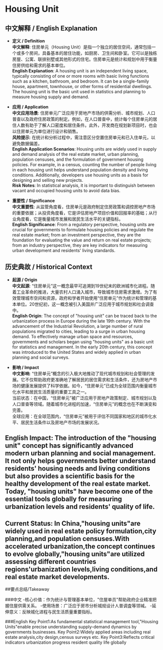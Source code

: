 # Housing Unit

## 中文解释 / English Explanation

* **定义 / Definition**  
  **中文解释**: 住房单元（Housing Unit）是指一个独立的居住空间，通常包括一个或多个房间，具备基本的居住功能，如厨房、卫生间和卧室。它可以是独栋房屋、公寓、联排别墅或其他形式的住宅。住房单元是统计和规划中用于衡量住房供给和需求的基本单位。  
  **English Explanation**: A housing unit is an independent living space, typically consisting of one or more rooms with basic living functions such as a kitchen, bathroom, and bedroom. It can be a single-family house, apartment, townhouse, or other forms of residential dwellings. The housing unit is the basic unit used in statistics and planning to measure housing supply and demand.

* **应用 / Application**  
  **中文应用场景**: 住房单元广泛应用于房地产市场的供需分析、城市规划、人口普查以及政府住房政策的制定。例如，在人口普查中，统计每个住房单元的居住人数有助于了解人口密度和居住条件。此外，开发商在规划新项目时，也会以住房单元为单位进行设计和销售。  
  **风险提示**: 在统计和分析过程中，需注意区分空置住房单元和已入住单元，以避免数据偏差。  
  **English Application Scenarios**: Housing units are widely used in supply and demand analysis of the real estate market, urban planning, population censuses, and the formulation of government housing policies. For example, in a census, counting the number of people living in each housing unit helps understand population density and living conditions. Additionally, developers use housing units as a basis for designing and selling new projects.  
  **Risk Notes**: In statistical analysis, it is important to distinguish between vacant and occupied housing units to avoid data bias.

* **重要性 / Significance**  
  **中文重要性**: 从监管角度看，住房单元是政府制定住房政策和调控房地产市场的重要依据；从投资角度看，它是评估房地产项目价值和回报率的基础；从行业角度看，它是衡量城市发展和居民生活水平的关键指标。  
  **English Significance**: From a regulatory perspective, housing units are crucial for governments to formulate housing policies and regulate the real estate market; from an investment perspective, they are the foundation for evaluating the value and return on real estate projects; from an industry perspective, they are key indicators for measuring urban development and residents' living standards.

## 历史典故 / Historical Context

* **起源 / Origin**  
  **中文起源**: “住房单元”这一概念最早可追溯到19世纪末的欧洲城市化进程。随着工业革命的推进，大量农村人口涌入城市，导致城市住房需求激增。为了有效管理城市空间和资源，政府和学者开始使用“住房单元”作为统计和管理的基本单位。20世纪初，这一概念被引入美国并广泛应用于城市规划和社会调查中。  
  **English Origin**: The concept of "housing unit" can be traced back to the urbanization process in Europe during the late 19th century. With the advancement of the Industrial Revolution, a large number of rural populations migrated to cities, leading to a surge in urban housing demand. To effectively manage urban space and resources, governments and scholars began using "housing units" as a basic unit for statistics and management. In the early 20th century, this concept was introduced to the United States and widely applied in urban planning and social surveys.

* **影响 / Impact**  
  **中文影响**: “住房单元”概念的引入极大地推动了现代城市规划和社会管理的发展。它不仅帮助政府更准确地了解居民的居住需求和生活条件，还为房地产市场的健康发展提供了科学依据。如今，“住房单元”已成为全球范围内衡量城市化水平和居民生活质量的重要工具之一。  
  当前状态：在中国，“住房单元”被广泛应用于房地产政策制定、城市规划以及人口普查等领域。随着城市化进程的加速，“住房单元”的概念也在不断演变和完善。  
  全球应用：在全球范围内，“住房单元”被用于评估不同国家和地区的城市化水平、居民生活条件以及房地产市场的发展状况。

## English Impact: The introduction of the "housing unit" concept has significantly advanced modern urban planning and social management. It not only helps governments better understand residents' housing needs and living conditions but also provides a scientific basis for the healthy development of the real estate market. Today, "housing units" have become one of the essential tools globally for measuring urbanization levels and residents' quality of life.

## Current Status: In China,"housing units"are widely used in real estate policy formulation,city planning,and population censuses.With accelerated urbanization,the concept continues to evolve globally,"housing units"are utilized assessing different countries regions'urbanization levels,living conditions,and real estate market developments.

##要点总结/Takeaway

###中文
-核心价值：作为统计与管理基本单位，"住屋单员"帮助政府企业精准把握住屋供需关系。
-使用场景：广泛应于房市分析城规设计人普调査等领堿。
-延伸意义：反映城化进程与民生活质量重要指标。

###English
Key Point1:As fundamental statistical management tool,"Housing Units"enable precise understanding supply-demand dynamics by governments businesses.
Key Point2:Widely applied areas including real estate analysis,city design,census surveys etc.
Key Point3:Reflects critical indicators urbanization progress resident quality life globally